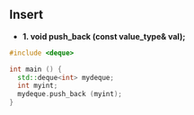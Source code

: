 ## Insert
- **1. void push_back (const value_type& val);**
```c++
#include <deque>

int main () {
  std::deque<int> mydeque;
  int myint;
  mydeque.push_back (myint);
}  
```
